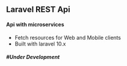 ## Laravel REST Api

#### Api with microservices

-   Fetch resources for Web and Mobile clients
-   Built with laravel 10.x

##### #Under Development
